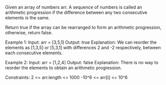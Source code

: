 Given an array of numbers arr. A sequence of numbers is called an arithmetic progression if the difference between any two consecutive elements is the same.

Return true if the array can be rearranged to form an arithmetic progression, otherwise, return false.

Example 1:
Input: arr = [3,5,1]
Output: true
Explanation: We can reorder the elements as [1,3,5] or [5,3,1] with differences 2 and -2 respectively, between each consecutive elements.

Example 2:
Input: arr = [1,2,4]
Output: false
Explanation: There is no way to reorder the elements to obtain an arithmetic progression.
 

Constraints:
2 <= arr.length <= 1000
-10^6 <= arr[i] <= 10^6
